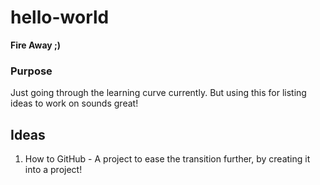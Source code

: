 # hello-world
**Fire Away ;)**

### Purpose
Just going through the learning curve currently.
But using this for listing ideas to work on sounds great!

## Ideas
1. How to GitHub - A project to ease the transition further, by creating it into a project!
